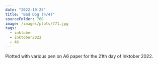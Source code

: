 ```yaml
---
date: "2022-10-25"
title: "Bad Dog (4/4)"
sourceFolder: 768
image: /images/plots/771.jpg
tags:
  - inktober
  - inktober2022
  - A6
---
```


Plotted with various pen on A6 paper for the 21th day of Inktober 2022.
